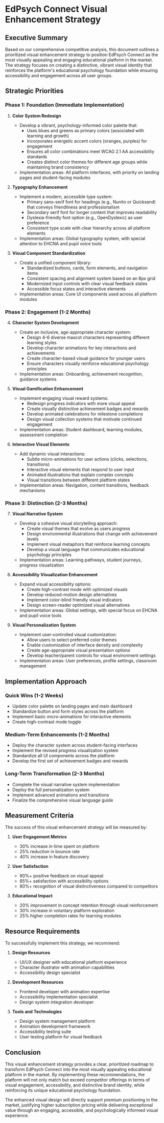 # EdPsych Connect Visual Enhancement Strategy

## Executive Summary

Based on our comprehensive competitive analysis, this document outlines a prioritized visual enhancement strategy to position EdPsych Connect as the most visually appealing and engaging educational platform in the market. The strategy focuses on creating a distinctive, vibrant visual identity that reinforces the platform's educational psychology foundation while ensuring accessibility and engagement across all user groups.

## Strategic Priorities

### Phase 1: Foundation (Immediate Implementation)

1. **Color System Redesign**
   - Develop a vibrant, psychology-informed color palette that:
     - Uses blues and greens as primary colors (associated with learning and growth)
     - Incorporates energetic accent colors (oranges, purples) for engagement
     - Ensures all color combinations meet WCAG 2.1 AA accessibility standards
     - Creates distinct color themes for different age groups while maintaining brand consistency
   - Implementation areas: All platform interfaces, with priority on landing pages and student-facing modules

2. **Typography Enhancement**
   - Implement a modern, accessible type system:
     - Primary sans-serif font for headings (e.g., Nunito or Quicksand) that conveys friendliness and professionalism
     - Secondary serif font for longer content that improves readability
     - Dyslexia-friendly font option (e.g., OpenDyslexic) as user preference
     - Consistent type scale with clear hierarchy across all platform elements
   - Implementation areas: Global typography system, with special attention to EHCNA and pupil voice tools

3. **Visual Component Standardization**
   - Create a unified component library:
     - Standardized buttons, cards, form elements, and navigation items
     - Consistent spacing and alignment system based on an 8px grid
     - Modernized input controls with clear visual feedback states
     - Accessible focus states and interactive elements
   - Implementation areas: Core UI components used across all platform modules

### Phase 2: Engagement (1-2 Months)

4. **Character System Development**
   - Create an inclusive, age-appropriate character system:
     - Design 4-6 diverse mascot characters representing different learning styles
     - Develop character animations for key interactions and achievements
     - Create character-based visual guidance for younger users
     - Ensure characters visually reinforce educational psychology principles
   - Implementation areas: Onboarding, achievement recognition, guidance systems

5. **Visual Gamification Enhancement**
   - Implement engaging visual reward systems:
     - Redesign progress indicators with more visual appeal
     - Create visually distinctive achievement badges and rewards
     - Develop animated celebrations for milestone completions
     - Design visual collection systems that motivate continued engagement
   - Implementation areas: Student dashboard, learning modules, assessment completion

6. **Interactive Visual Elements**
   - Add dynamic visual interactions:
     - Subtle micro-animations for user actions (clicks, selections, transitions)
     - Interactive visual elements that respond to user input
     - Animated illustrations that explain complex concepts
     - Visual transitions between different platform states
   - Implementation areas: Navigation, content transitions, feedback mechanisms

### Phase 3: Distinction (2-3 Months)

7. **Visual Narrative System**
   - Develop a cohesive visual storytelling approach:
     - Create visual themes that evolve as users progress
     - Design environmental illustrations that change with achievement levels
     - Implement visual metaphors that reinforce learning concepts
     - Develop a visual language that communicates educational psychology principles
   - Implementation areas: Learning pathways, student journeys, progress visualization

8. **Accessibility Visualization Enhancement**
   - Expand visual accessibility options:
     - Create high-contrast mode with optimized visuals
     - Develop reduced-motion design alternatives
     - Implement color-blind friendly visual indicators
     - Design screen-reader optimized visual alternatives
   - Implementation areas: Global settings, with special focus on EHCNA and pupil voice tools

9. **Visual Personalization System**
   - Implement user-controlled visual customization:
     - Allow users to select preferred color themes
     - Enable customization of interface density and complexity
     - Create age-appropriate visual presentation options
     - Develop teacher/parent controls for visual environment settings
   - Implementation areas: User preferences, profile settings, classroom management

## Implementation Approach

### Quick Wins (1-2 Weeks)
- Update color palette on landing pages and main dashboard
- Standardize button and form styles across the platform
- Implement basic micro-animations for interactive elements
- Create high-contrast mode toggle

### Medium-Term Enhancements (1-2 Months)
- Deploy the character system across student-facing interfaces
- Implement the revised progress visualization system
- Standardize all UI components across the platform
- Develop the first set of achievement badges and rewards

### Long-Term Transformation (2-3 Months)
- Complete the visual narrative system implementation
- Deploy the full personalization system
- Implement advanced animations and transitions
- Finalize the comprehensive visual language guide

## Measurement Criteria

The success of this visual enhancement strategy will be measured by:

1. **User Engagement Metrics**
   - 30% increase in time spent on platform
   - 25% reduction in bounce rate
   - 40% increase in feature discovery

2. **User Satisfaction**
   - 90%+ positive feedback on visual appeal
   - 85%+ satisfaction with accessibility options
   - 80%+ recognition of visual distinctiveness compared to competitors

3. **Educational Impact**
   - 20% improvement in concept retention through visual reinforcement
   - 30% increase in voluntary platform exploration
   - 25% higher completion rates for learning modules

## Resource Requirements

To successfully implement this strategy, we recommend:

1. **Design Resources**
   - UI/UX designer with educational platform experience
   - Character illustrator with animation capabilities
   - Accessibility design specialist

2. **Development Resources**
   - Frontend developer with animation expertise
   - Accessibility implementation specialist
   - Design system integration developer

3. **Tools and Technologies**
   - Design system management platform
   - Animation development framework
   - Accessibility testing suite
   - User testing platform for visual feedback

## Conclusion

This visual enhancement strategy provides a clear, prioritized roadmap to transform EdPsych Connect into the most visually appealing educational platform in the market. By implementing these recommendations, the platform will not only match but exceed competitor offerings in terms of visual engagement, accessibility, and distinctive brand identity, while reinforcing its unique educational psychology foundation.

The enhanced visual design will directly support premium positioning in the market, justifying higher subscription pricing while delivering exceptional value through an engaging, accessible, and psychologically informed visual experience.
